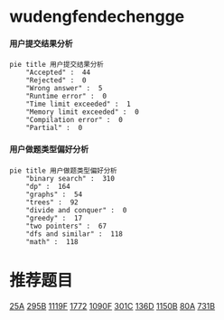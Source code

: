 # wudengfendechengge

<!-- tabs:start -->



#### **用户提交结果分析**

```mermaid
pie title 用户提交结果分析
    "Accepted" :  44
    "Rejected" :  0
    "Wrong answer" :  5
    "Runtime error" :  0
    "Time limit exceeded" :  1
    "Memory limit exceeded" :  0
    "Compilation error" :  0
    "Partial" :  0
```

#### **用户做题类型偏好分析**

```mermaid
pie title 用户做题类型偏好分析
    "binary search" :  310
    "dp" :  164
    "graphs" :  54
    "trees" :  92
    "divide and conquer" :  0
    "greedy" :  17
    "two pointers" :  67
    "dfs and similar" :  118
    "math" :  118
```



<!-- tabs:end -->
# 推荐题目
[25A](https://codeforces.com/contest/25/problem/A)
[295B](https://codeforces.com/contest/295/problem/B)
[1119F](https://codeforces.com/contest/1119/problem/F)
[1772](https://codeforces.com/contest/177/problem/2)
[1090F](https://codeforces.com/contest/1090/problem/F)
[301C](https://codeforces.com/contest/301/problem/C)
[136D](https://codeforces.com/contest/136/problem/D)
[1150B](https://codeforces.com/contest/1150/problem/B)
[80A](https://codeforces.com/contest/80/problem/A)
[731B](https://codeforces.com/contest/731/problem/B)
